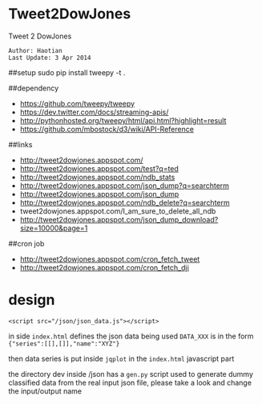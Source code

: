 Tweet2DowJones
==============

Tweet 2 DowJones

	Author: Haotian
	Last Update: 3 Apr 2014

##setup
	sudo pip install tweepy -t .

##dependency
- https://github.com/tweepy/tweepy
- https://dev.twitter.com/docs/streaming-apis/
- http://pythonhosted.org/tweepy/html/api.html?highlight=result 
- https://github.com/mbostock/d3/wiki/API-Reference



##links
- http://tweet2dowjones.appspot.com/
- http://tweet2dowjones.appspot.com/test?q=ted
- http://tweet2dowjones.appspot.com/ndb_stats
- http://tweet2dowjones.appspot.com/json_dump?q=searchterm
- http://tweet2dowjones.appspot.com/json_dump
- http://tweet2dowjones.appspot.com/ndb_delete?q=searchterm
- tweet2dowjones.appspot.com/I_am_sure_to_delete_all_ndb
- http://tweet2dowjones.appspot.com/json_dump_download?size=10000&page=1

##cron job
- http://tweet2dowjones.appspot.com/cron_fetch_tweet
- http://tweet2dowjones.appspot.com/cron_fetch_dji
	
	
# design
    <script src="/json/json_data.js"></script>

in side `index.html` defines the json data being used
`DATA_XXX` is in the form `{"series":[[],[]],"name":"XYZ"}`

then data series is put inside `jqplot` in the `index.html` javascript part

the directory dev inside /json has a `gen.py` script used to generate dummy classified data from the real input json file, please take a look and change the input/output name

    
	


